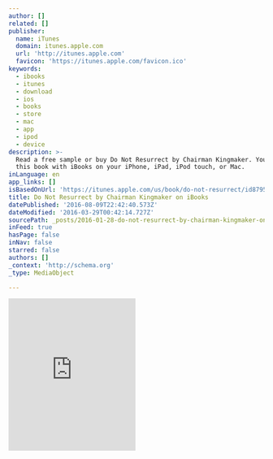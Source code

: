 ```yaml
---
author: []
related: []
publisher:
  name: iTunes
  domain: itunes.apple.com
  url: 'http://itunes.apple.com'
  favicon: 'https://itunes.apple.com/favicon.ico'
keywords:
  - ibooks
  - itunes
  - download
  - ios
  - books
  - store
  - mac
  - app
  - ipod
  - device
description: >-
  Read a free sample or buy Do Not Resurrect by Chairman Kingmaker. You can read
  this book with iBooks on your iPhone, iPad, iPod touch, or Mac.
inLanguage: en
app_links: []
isBasedOnUrl: 'https://itunes.apple.com/us/book/do-not-resurrect/id879559047?mt=11'
title: Do Not Resurrect by Chairman Kingmaker on iBooks
datePublished: '2016-08-09T22:42:40.573Z'
dateModified: '2016-03-29T00:42:14.727Z'
sourcePath: _posts/2016-01-28-do-not-resurrect-by-chairman-kingmaker-on-ibooks.md
inFeed: true
hasPage: false
inNav: false
starred: false
authors: []
_context: 'http://schema.org'
_type: MediaObject

---
```

<iframe src="https://cdn.embedly.com/widgets/media.html?src=http%3A%2F%2Fwidgets.itunes.apple.com%2Fwidget.html%3Fc%3Dus%26brc%3DFFFFFF%26blc%3DFFFFFF%26trc%3DFFFFFF%26tlc%3DFFFFFF%26d%3D%26t%3D%26m%3Dsoftware%26e%3Debook%26w%3D250%26h%3D300%26ids%3D879559047%26wt%3Ddiscovery%26partnerId%3D%26affiliate_id%3D%26at%3D%26ct%3D&amp;url=https%3A%2F%2Fitunes.apple.com%2Fus%2Fbook%2Fdo-not-resurrect%2Fid879559047%3Fmt%3D11&amp;image=http%3A%2F%2Fis5.mzstatic.com%2Fimage%2Fthumb%2FPublication%2Fv4%2F0c%2F1f%2F99%2F0c1f99e5-7b4a-6c48-acad-934e260cdbfb%2Fsource%2F1200x630bf.jpg&amp;key=b7d04c9b404c499eba89ee7072e1c4f7&amp;type=text%2Fhtml&amp;schema=apple" width="250" height="300" scrolling="no" frameborder="0" allowfullscreen="allowfullscreen" style=""></iframe>